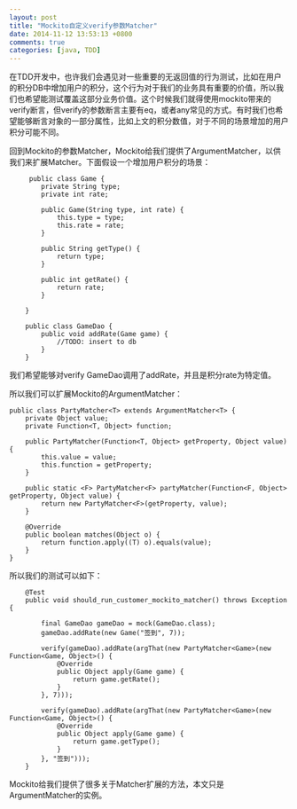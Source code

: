 ```yaml
---
layout: post
title: "Mockito自定义verify参数Matcher"
date: 2014-11-12 13:53:13 +0800
comments: true
categories: [java, TDD]
---
```

在TDD开发中，也许我们会遇见对一些重要的无返回值的行为测试，比如在用户的积分DB中增加用户的积分，这个行为对于我们的业务具有重要的价值，所以我们也希望能测试覆盖这部分业务价值。这个时候我们就得使用mockito带来的verify断言，但verify的参数断言主要有eq，或者any常见的方式。有时我们也希望能够断言对象的一部分属性，比如上文的积分数值，对于不同的场景增加的用户积分可能不同。

回到Mockito的参数Matcher，Mockito给我们提供了ArgumentMatcher，以供我们来扩展Matcher。下面假设一个增加用户积分的场景：

		 public class Game {
	        private String type;
	        private int rate;

	        public Game(String type, int rate) {
	            this.type = type;
	            this.rate = rate;
	        }

	        public String getType() {
	            return type;
	        }

	        public int getRate() {
	            return rate;
	        }

	    }

	    public class GameDao {
	        public void addRate(Game game) {
	            //TODO: insert to db
	        }
	    }


我们希望能够对verify GameDao调用了addRate，并且是积分rate为特定值。

所以我们可以扩展Mockito的ArgumentMatcher：

	public class PartyMatcher<T> extends ArgumentMatcher<T> {
	    private Object value;
	    private Function<T, Object> function;

	    public PartyMatcher(Function<T, Object> getProperty, Object value) {
	        this.value = value;
	        this.function = getProperty;
	    }

	    public static <F> PartyMatcher<F> partyMatcher(Function<F, Object> getProperty, Object value) {
	        return new PartyMatcher<F>(getProperty, value);
	    }

	    @Override
	    public boolean matches(Object o) {
	        return function.apply((T) o).equals(value);
	    }
	}


所以我们的测试可以如下：

	    @Test
	    public void should_run_customer_mockito_matcher() throws Exception {

	        final GameDao gameDao = mock(GameDao.class);
	        gameDao.addRate(new Game("签到", 7));

	        verify(gameDao).addRate(argThat(new PartyMatcher<Game>(new Function<Game, Object>() {
	            @Override
	            public Object apply(Game game) {
	                return game.getRate();
	            }
	        }, 7)));

	        verify(gameDao).addRate(argThat(new PartyMatcher<Game>(new Function<Game, Object>() {
	            @Override
	            public Object apply(Game game) {
	                return game.getType();
	            }
	        }, "签到")));
	    }


Mockito给我们提供了很多关于Matcher扩展的方法，本文只是ArgumentMatcher的实例。